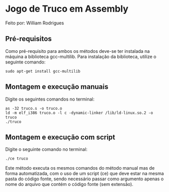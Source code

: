 # Jogo de Truco em Assembly
Feito por: William Rodrigues

## Pré-requisitos
Como pré-requisito para ambos os métodos deve-se ter instalada na máquina a biblioteca gcc-multilib.
Para instalação da biblioteca, utilize o seguinte comando:  
```
sudo apt-get install gcc-multilib 
```
## Montagem e execução manuais
Digite os seguintes comandos no terminal: 
```
as -32 truco.s -o truco.o
ld -m elf_i386 truco.o -l c -dynamic-linker /lib/ld-linux.so.2 -o truco
./truco 
```
## Montagem e execução com script
Digite o seguinte comando no terminal: 
```
./ce truco 
```
Este método executa os mesmos comandos do método manual mas de forma automatizada, com o uso de um script (ce) que deve estar na mesma pasta do código fonte, sendo necessário passar como argumento apenas o nome do arquivo que contém o código fonte (sem extensão).
